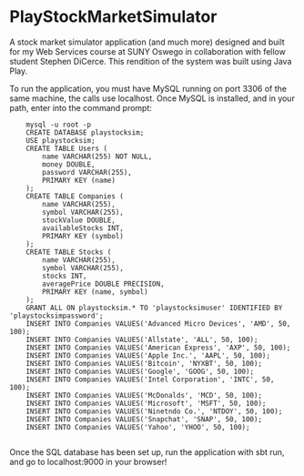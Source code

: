# PlayStockMarketSimulator
A stock market simulator application (and much more) designed and built for my Web Services course at SUNY Oswego in collaboration with fellow student Stephen DiCerce. This rendition of the system was built using Java Play.

To run the application, you must have MySQL running on port 3306 of the same machine, the calls use localhost. Once MySQL is installed, and in your path, enter into the command prompt:
```
    mysql -u root -p
    CREATE DATABASE playstocksim;
    USE playstocksim;
    CREATE TABLE Users (
        name VARCHAR(255) NOT NULL,
        money DOUBLE,
        password VARCHAR(255),
        PRIMARY KEY (name)
    );
    CREATE TABLE Companies (
        name VARCHAR(255),
        symbol VARCHAR(255),
        stockValue DOUBLE,
        availableStocks INT,
        PRIMARY KEY (symbol)
    );
    CREATE TABLE Stocks (
        name VARCHAR(255),
        symbol VARCHAR(255),
        stocks INT,
        averagePrice DOUBLE PRECISION,
        PRIMARY KEY (name, symbol)
    );
    GRANT ALL ON playstocksim.* TO 'playstocksimuser' IDENTIFIED BY 'playstocksimpassword';
    INSERT INTO Companies VALUES('Advanced Micro Devices', 'AMD', 50, 100);
    INSERT INTO Companies VALUES('Allstate', 'ALL', 50, 100);
    INSERT INTO Companies VALUES('American Express', 'AXP', 50, 100);
    INSERT INTO Companies VALUES('Apple Inc.', 'AAPL', 50, 100);
    INSERT INTO Companies VALUES('Bitcoin', 'NYXBT', 50, 100);
    INSERT INTO Companies VALUES('Google', 'GOOG', 50, 100);
    INSERT INTO Companies VALUES('Intel Corporation', 'INTC', 50, 100);
    INSERT INTO Companies VALUES('McDonalds', 'MCD', 50, 100);
    INSERT INTO Companies VALUES('Microsoft', 'MSFT', 50, 100);
    INSERT INTO Companies VALUES('Ninetndo Co.', 'NTDOY', 50, 100);
    INSERT INTO Companies VALUES('Snapchat', 'SNAP', 50, 100);
    INSERT INTO Companies VALUES('Yahoo', 'YHOO', 50, 100);
    
```

Once the SQL database has been set up, run the application with sbt run, and go to localhost:9000 in your browser!
